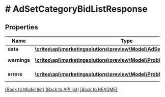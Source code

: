 # # AdSetCategoryBidListResponse

## Properties

Name | Type | Description | Notes
------------ | ------------- | ------------- | -------------
**data** | [**\criteo\api\marketingsolutions\preview\Model\AdSetCategoryBidResource[]**](AdSetCategoryBidResource.md) |  | [optional]
**warnings** | [**\criteo\api\marketingsolutions\preview\Model\ProblemDetails[]**](ProblemDetails.md) |  | [optional] [readonly]
**errors** | [**\criteo\api\marketingsolutions\preview\Model\ProblemDetails[]**](ProblemDetails.md) |  | [optional] [readonly]

[[Back to Model list]](../../README.md#models) [[Back to API list]](../../README.md#endpoints) [[Back to README]](../../README.md)

